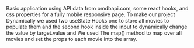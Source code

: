 Basic application using API data from omdbapi.com, some react hooks, and css properties for a fully mobile responsive page. To make our project Dynamically we used two useState Hooks one to store all movies to populate them and the second hook inside the input to dynamically change the value by target.value and We used The map() method to map over all movies and set the props to each movie into the array.

